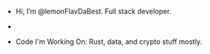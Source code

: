 - Hi, I’m @lemonFlavDaBest. Full stack developer.
- 

- Code I'm Working On: Rust, data, and crypto stuff mostly.


